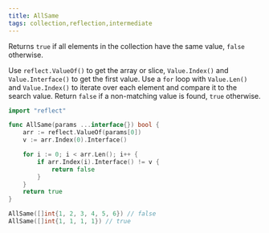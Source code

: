 ```yaml
---
title: AllSame
tags: collection,reflection,intermediate
---
```


Returns `true` if all elements in the collection have the same value, `false` otherwise.

Use `reflect.ValueOf()` to get the array or slice, `Value.Index()` and `Value.Interface()` to get the first value.
Use a `for` loop with `Value.Len()` and `Value.Index()` to iterate over each element and compare it to the search value.
Return `false` if a non-matching value is found, `true` otherwise.

```go
import "reflect"

func AllSame(params ...interface{}) bool {
	arr := reflect.ValueOf(params[0])
	v := arr.Index(0).Interface()

	for i := 0; i < arr.Len(); i++ {
		if arr.Index(i).Interface() != v {
			return false
		}
	}
	return true
}
```

```go
AllSame([]int{1, 2, 3, 4, 5, 6}) // false
AllSame([]int{1, 1, 1, 1}) // true
```
